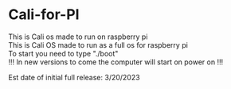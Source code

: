 # Cali-for-PI
This is Cali os made to run on raspberry pi <br />
This is Cali OS made to run as a full os for raspberry pi <br />
To start you need to type "./boot"<br />
!!! In new versions to come the computer will start on power on !!!<br />

Est date of initial full release: 3/20/2023
